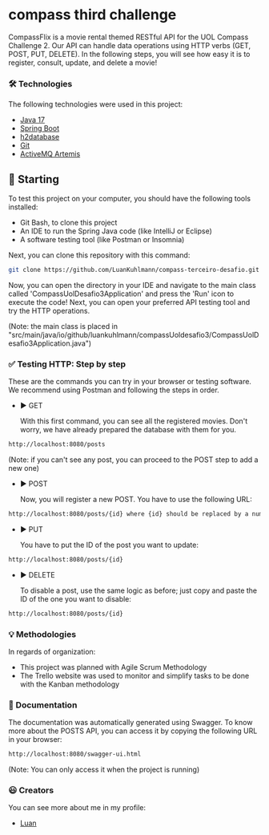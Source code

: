 # compass third challenge
CompassFlix is a movie rental themed RESTful API for the UOL Compass Challenge 2. Our API can handle data operations using HTTP verbs (GET, POST, PUT, DELETE). In the following steps, you will see how easy it is to register, consult, update, and delete a movie!

### 🛠️ Technologies
The following technologies were used in this project:

* [Java 17](https://www.oracle.com/br/java/)
* [Spring Boot](https://spring.io/projects/spring-boot)
* [h2database](https://www.h2database.com/html/main.html)
* [Git](https://git-scm.com/)
* [ActiveMQ Artemis](https://activemq.apache.org/components/artemis/)


## 🚀 Starting
To test this project on your computer, you should have the following tools installed:
* Git Bash, to clone this project
* An IDE to run the Spring Java code (like IntelliJ or Eclipse)
* A software testing tool (like Postman or Insomnia)

Next, you can clone this repository with this command:

```bash
git clone https://github.com/LuanKuhlmann/compass-terceiro-desafio.git
```

Now, you can open the directory in your IDE and navigate to the main class called 'CompassUolDesafio3Application' and press the 'Run' icon to execute the code! Next, you can open your preferred API testing tool and try the HTTP operations.

(Note: the main class is placed in "src/main/java/io/github/luankuhlmann/compassUoldesafio3/CompassUolDesafio3Application.java")

### ✅ Testing HTTP: Step by step ###
These are the commands you can try in your browser or testing software. We recommend using Postman and following the steps in order.

* ▶️ GET

  With this first command, you can see all the registered movies. Don't worry, we have already prepared the database with them for you.
```bash
http://localhost:8080/posts
```
(Note: if you can't see any post, you can proceed to the POST step to add a new one)

* ▶️ POST

  Now, you will register a new POST. You have to use the following URL:
```bash
http://localhost:8080/posts/{id} where {id} should be replaced by a number between 1 and 100
```

* ▶️ PUT

  You have to put the ID of the post you want to update:
```bash
http://localhost:8080/posts/{id}
```

* ▶️ DELETE

  To disable a post, use the same logic as before; just copy and paste the ID of the one you want to disable:
```bash
http://localhost:8080/posts/{id}
```

### 💡 Methodologies

In regards of organization:
* This project was planned with Agile Scrum Methodology
* The Trello website was used to monitor and simplify tasks to be done with the Kanban methodology


### 📄 Documentation
The documentation was automatically generated using Swagger. To know more about the POSTS API, you can access it by copying the following URL in your browser:
```bash
http://localhost:8080/swagger-ui.html
```

(Note: You can only access it when the project is running)

### ‎😃 Creators
You can see more about me in my profile:
* [Luan](https://github.com/LuanKuhlmann)
